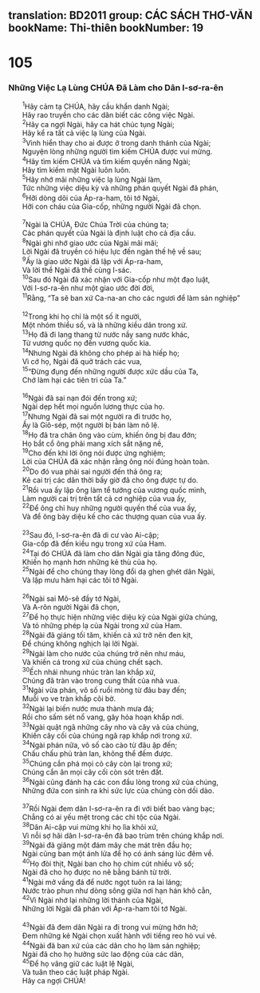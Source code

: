 translation: BD2011
group: CÁC SÁCH THƠ-VĂN
bookName: Thi-thiên 
bookNumber: 19
-------

<div class="title"><h1>105</h1><h3>Những Việc Lạ Lùng CHÚA Ðã Làm cho Dân I-sơ-ra-ên</h3></div>
<span class="verse thi_105_1">  <sup>1</sup>Hãy cảm tạ CHÚA, hãy cầu khẩn danh Ngài;<br/>  Hãy rao truyền cho các dân biết các công việc Ngài.<br/></span>
<span class="verse thi_105_2">  <sup>2</sup>Hãy ca ngợi Ngài, hãy ca hát chúc tụng Ngài;<br/>  Hãy kể ra tất cả việc lạ lùng của Ngài.<br/></span>
<span class="verse thi_105_3">  <sup>3</sup>Vinh hiển thay cho ai được ở trong danh thánh của Ngài;<br/>  Nguyện lòng những người tìm kiếm CHÚA được vui mừng.<br/></span>
<span class="verse thi_105_4">  <sup>4</sup>Hãy tìm kiếm CHÚA và tìm kiếm quyền năng Ngài;<br/>  Hãy tìm kiếm mặt Ngài luôn luôn.<br/></span>
<span class="verse thi_105_5">  <sup>5</sup>Hãy nhớ mãi những việc lạ lùng Ngài làm,<br/>  Tức những việc diệu kỳ và những phán quyết Ngài đã phán,<br/></span>
<span class="verse thi_105_6">  <sup>6</sup>Hỡi dòng dõi của Áp-ra-ham, tôi tớ Ngài,<br/>  Hỡi con cháu của Gia-cốp, những người Ngài đã chọn.<br/><br/></span>
<span class="verse thi_105_7">  <sup>7</sup>Ngài là CHÚA, Ðức Chúa Trời của chúng ta;<br/>  Các phán quyết của Ngài là định luật cho cả địa cầu.<br/></span>
<span class="verse thi_105_8">  <sup>8</sup>Ngài ghi nhớ giao ước của Ngài mãi mãi;<br/>  Lời Ngài đã truyền có hiệu lực đến ngàn thế hệ về sau;<br/></span>
<span class="verse thi_105_9">  <sup>9</sup>Ấy là giao ước Ngài đã lập với Áp-ra-ham,<br/>  Và lời thề Ngài đã thề cùng I-sác.<br/></span>
<span class="verse thi_105_10">  <sup>10</sup>Sau đó Ngài đã xác nhận với Gia-cốp như một đạo luật,<br/>  Với I-sơ-ra-ên như một giao ước đời đời,<br/></span>
<span class="verse thi_105_11">  <sup>11</sup>Rằng, “Ta sẽ ban xứ Ca-na-an cho các ngươi để làm sản nghiệp”<br/><br/></span>
<span class="verse thi_105_12">  <sup>12</sup>Trong khi họ chỉ là một số ít người,<br/>  Một nhóm thiểu số, và là những kiều dân trong xứ.<br/></span>
<span class="verse thi_105_13">  <sup>13</sup>Họ đã đi lang thang từ nước nầy sang nước khác,<br/>  Từ vương quốc nọ đến vương quốc kia.<br/></span>
<span class="verse thi_105_14">  <sup>14</sup>Nhưng Ngài đã không cho phép ai hà hiếp họ;<br/>  Vì cớ họ, Ngài đã quở trách các vua,<br/></span>
<span class="verse thi_105_15">  <sup>15</sup>“Ðừng đụng đến những người được xức dầu của Ta,<br/>  Chớ làm hại các tiên tri của Ta.”<br/><br/></span>
<span class="verse thi_105_16">  <sup>16</sup>Ngài đã sai nạn đói đến trong xứ;<br/>  Ngài dẹp hết mọi nguồn lương thực của họ.<br/></span>
<span class="verse thi_105_17">  <sup>17</sup>Nhưng Ngài đã sai một người ra đi trước họ,<br/>  Ấy là Giô-sép, một người bị bán làm nô lệ.<br/></span>
<span class="verse thi_105_18">  <sup>18</sup>Họ đã tra chân ông vào cùm, khiến ông bị đau đớn;<br/>  Họ bắt cổ ông phải mang xích sắt nặng nề,<br/></span>
<span class="verse thi_105_19">  <sup>19</sup>Cho đến khi lời ông nói được ứng nghiệm;<br/>  Lời của CHÚA đã xác nhận rằng ông nói đúng hoàn toàn.<br/></span>
<span class="verse thi_105_20">  <sup>20</sup>Do đó vua phải sai người đến thả ông ra;<br/>  Kẻ cai trị các dân thời bấy giờ đã cho ông được tự do.<br/></span>
<span class="verse thi_105_21">  <sup>21</sup>Rồi vua ấy lập ông làm tể tướng của vương quốc mình,<br/>  Làm người cai trị trên tất cả cơ nghiệp của vua ấy,<br/></span>
<span class="verse thi_105_22">  <sup>22</sup>Ðể ông chỉ huy những người quyền thế của vua ấy,<br/>  Và để ông bày diệu kế cho các thượng quan của vua ấy.<br/><br/></span>
<span class="verse thi_105_23">  <sup>23</sup>Sau đó, I-sơ-ra-ên đã di cư vào Ai-cập;<br/>  Gia-cốp đã đến kiều ngụ trong xứ của Ham.<br/></span>
<span class="verse thi_105_24">  <sup>24</sup>Tại đó CHÚA đã làm cho dân Ngài gia tăng đông đúc,<br/>  Khiến họ mạnh hơn những kẻ thù của họ.<br/></span>
<span class="verse thi_105_25">  <sup>25</sup>Ngài để cho chúng thay lòng đổi dạ ghen ghét dân Ngài,<br/>  Và lập mưu hãm hại các tôi tớ Ngài.<br/><br/></span>
<span class="verse thi_105_26">  <sup>26</sup>Ngài sai Mô-sê đầy tớ Ngài,<br/>  Và A-rôn người Ngài đã chọn,<br/></span>
<span class="verse thi_105_27">  <sup>27</sup>Ðể họ thực hiện những việc diệu kỳ của Ngài giữa chúng,<br/>  Và tỏ những phép lạ của Ngài trong xứ của Ham.<br/></span>
<span class="verse thi_105_28">  <sup>28</sup>Ngài đã giáng tối tăm, khiến cả xứ trở nên đen kịt,<br/>  Ðể chúng không nghịch lại lời Ngài.<br/></span>
<span class="verse thi_105_29">  <sup>29</sup>Ngài làm cho nước của chúng trở nên như máu,<br/>  Và khiến cá trong xứ của chúng chết sạch.<br/></span>
<span class="verse thi_105_30">  <sup>30</sup>Ếch nhái nhung nhúc tràn lan khắp xứ,<br/>  Chúng đã tràn vào trong cung thất của nhà vua.<br/></span>
<span class="verse thi_105_31">  <sup>31</sup>Ngài vừa phán, vô số ruồi mòng từ đâu bay đến;<br/>  Muỗi vo ve tràn khắp cõi bờ.<br/></span>
<span class="verse thi_105_32">  <sup>32</sup>Ngài lại biến nước mưa thành mưa đá;<br/>  Rồi cho sấm sét nổ vang, gây hỏa hoạn khắp nơi.<br/></span>
<span class="verse thi_105_33">  <sup>33</sup>Ngài quật ngã những cây nho và cây vả của chúng,<br/>  Khiến cây cối của chúng ngã rạp khắp nơi trong xứ.<br/></span>
<span class="verse thi_105_34">  <sup>34</sup>Ngài phán nữa, vô số cào cào từ đâu ập đến;<br/>  Chấu chấu phủ tràn lan, không thể đếm được.<br/></span>
<span class="verse thi_105_35">  <sup>35</sup>Chúng cắn phá mọi cỏ cây còn lại trong xứ;<br/>  Chúng cắn ăn mọi cây cối còn sót trên đất.<br/></span>
<span class="verse thi_105_36">  <sup>36</sup>Ngài cũng đánh hạ các con đầu lòng trong xứ của chúng,<br/>  Những đứa con sinh ra khi sức lực của chúng còn dồi dào.<br/><br/></span>
<span class="verse thi_105_37">  <sup>37</sup>Rồi Ngài đem dân I-sơ-ra-ên ra đi với biết bao vàng bạc;<br/>  Chẳng có ai yếu mệt trong các chi tộc của Ngài.<br/></span>
<span class="verse thi_105_38">  <sup>38</sup>Dân Ai-cập vui mừng khi họ lìa khỏi xứ,<br/>  Vì nỗi sợ hãi dân I-sơ-ra-ên đã bao trùm trên chúng khắp nơi.<br/></span>
<span class="verse thi_105_39">  <sup>39</sup>Ngài đã giăng một đám mây che mát trên đầu họ;<br/>  Ngài cũng ban một ánh lửa để họ có ánh sáng lúc đêm về.<br/></span>
<span class="verse thi_105_40">  <sup>40</sup>Họ đòi thịt, Ngài ban cho họ chim cút nhiều vô số;<br/>  Ngài đã cho họ được no nê bằng bánh từ trời.<br/></span>
<span class="verse thi_105_41">  <sup>41</sup>Ngài mở vầng đá để nước ngọt tuôn ra lai láng;<br/>  Nước trào phun như dòng sông giữa nơi hạn hán khô cằn,<br/></span>
<span class="verse thi_105_42">  <sup>42</sup>Vì Ngài nhớ lại những lời thánh của Ngài,<br/>  Những lời Ngài đã phán với Áp-ra-ham tôi tớ Ngài.<br/><br/></span>
<span class="verse thi_105_43">  <sup>43</sup>Ngài đã đem dân Ngài ra đi trong vui mừng hớn hở;<br/>  Ðem những kẻ Ngài chọn xuất hành với tiếng reo hò vui vẻ.<br/></span>
<span class="verse thi_105_44">  <sup>44</sup>Ngài đã ban xứ của các dân cho họ làm sản nghiệp;<br/>  Ngài đã cho họ hưởng sức lao động của các dân,<br/></span>
<span class="verse thi_105_45">  <sup>45</sup>Ðể họ vâng giữ các luật lệ Ngài,<br/>  Và tuân theo các luật pháp Ngài.<br/>  Hãy ca ngợi CHÚA!<br/></span>
